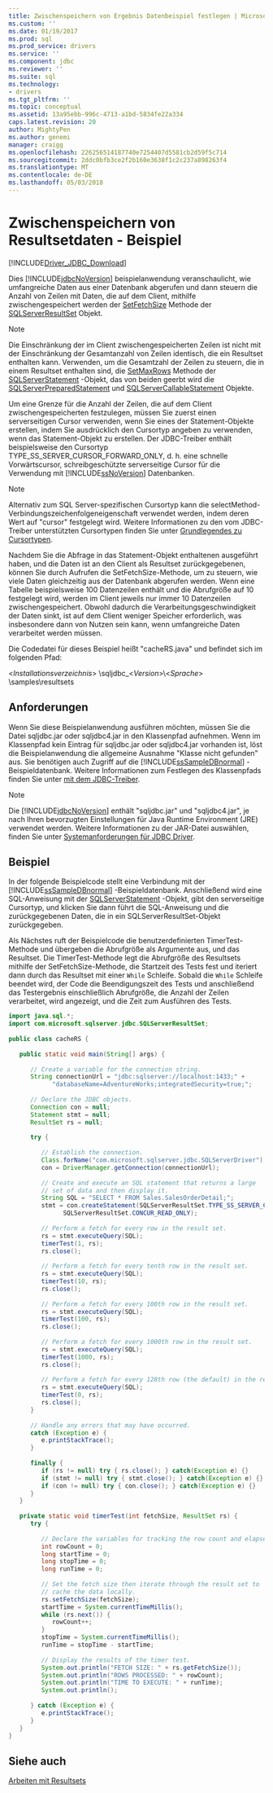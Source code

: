```yaml
---
title: Zwischenspeichern von Ergebnis Datenbeispiel festlegen | Microsoft Docs
ms.custom: ''
ms.date: 01/19/2017
ms.prod: sql
ms.prod_service: drivers
ms.service: ''
ms.component: jdbc
ms.reviewer: ''
ms.suite: sql
ms.technology:
- drivers
ms.tgt_pltfrm: ''
ms.topic: conceptual
ms.assetid: 13a95ebb-996c-4713-a1bd-5834fe22a334
caps.latest.revision: 20
author: MightyPen
ms.author: genemi
manager: craigg
ms.openlocfilehash: 226256514187740e7254407d5581cb2d59f5c714
ms.sourcegitcommit: 2ddc0bfb3ce2f2b160e3638f1c2c237a898263f4
ms.translationtype: MT
ms.contentlocale: de-DE
ms.lasthandoff: 05/03/2018
---
```

# <a name="caching-result-set-data-sample"></a>Zwischenspeichern von Resultsetdaten - Beispiel
[!INCLUDE[Driver_JDBC_Download](../../includes/driver_jdbc_download.md)]

  Dies [!INCLUDE[jdbcNoVersion](../../includes/jdbcnoversion_md.md)] beispielanwendung veranschaulicht, wie umfangreiche Daten aus einer Datenbank abgerufen und dann steuern die Anzahl von Zeilen mit Daten, die auf dem Client, mithilfe zwischengespeichert werden der [SetFetchSize](../../connect/jdbc/reference/setfetchsize-method-sqlserverresultset.md) Methode der [ SQLServerResultSet](../../connect/jdbc/reference/sqlserverresultset-class.md) Objekt.  
  
> [!NOTE]  
>  Die Einschränkung der im Client zwischengespeicherten Zeilen ist nicht mit der Einschränkung der Gesamtanzahl von Zeilen identisch, die ein Resultset enthalten kann. Verwenden, um die Gesamtzahl der Zeilen zu steuern, die in einem Resultset enthalten sind, die [SetMaxRows](../../connect/jdbc/reference/setmaxrows-method-sqlserverstatement.md) Methode der [SQLServerStatement](../../connect/jdbc/reference/sqlserverstatement-class.md) -Objekt, das von beiden geerbt wird die [ SQLServerPreparedStatement](../../connect/jdbc/reference/sqlserverpreparedstatement-class.md) und [SQLServerCallableStatement](../../connect/jdbc/reference/sqlservercallablestatement-class.md) Objekte.  
  
 Um eine Grenze für die Anzahl der Zeilen, die auf dem Client zwischengespeicherten festzulegen, müssen Sie zuerst einen serverseitigen Cursor verwenden, wenn Sie eines der Statement-Objekte erstellen, indem Sie ausdrücklich den Cursortyp angeben zu verwenden, wenn das Statement-Objekt zu erstellen. Der JDBC-Treiber enthält beispielsweise den Cursortyp TYPE_SS_SERVER_CURSOR_FORWARD_ONLY, d. h. eine schnelle Vorwärtscursor, schreibgeschützte serverseitige Cursor für die Verwendung mit [!INCLUDE[ssNoVersion](../../includes/ssnoversion_md.md)] Datenbanken.  
  
> [!NOTE]  
>  Alternativ zum SQL Server-spezifischen Cursortyp kann die selectMethod-Verbindungszeichenfolgeneigenschaft verwendet werden, indem deren Wert auf "cursor" festgelegt wird. Weitere Informationen zu den vom JDBC-Treiber unterstützten Cursortypen finden Sie unter [Grundlegendes zu Cursortypen](../../connect/jdbc/understanding-cursor-types.md).  
  
 Nachdem Sie die Abfrage in das Statement-Objekt enthaltenen ausgeführt haben, und die Daten ist an den Client als Resultset zurückgegebenen, können Sie durch Aufrufen die SetFetchSize-Methode, um zu steuern, wie viele Daten gleichzeitig aus der Datenbank abgerufen werden. Wenn eine Tabelle beispielsweise 100 Datenzeilen enthält und die Abrufgröße auf 10 festgelegt wird, werden im Client jeweils nur immer 10 Datenzeilen zwischengespeichert. Obwohl dadurch die Verarbeitungsgeschwindigkeit der Daten sinkt, ist auf dem Client weniger Speicher erforderlich, was insbesondere dann von Nutzen sein kann, wenn umfangreiche Daten verarbeitet werden müssen.  
  
 Die Codedatei für dieses Beispiel heißt "cacheRS.java" und befindet sich im folgenden Pfad:  
  
 \<*Installationsverzeichnis*> \sqljdbc_\<*Version*>\\<*Sprache*> \samples\resultsets  
  
## <a name="requirements"></a>Anforderungen  
 Wenn Sie diese Beispielanwendung ausführen möchten, müssen Sie die Datei sqljdbc.jar oder sqljdbc4.jar in den Klassenpfad aufnehmen. Wenn im Klassenpfad kein Eintrag für sqljdbc.jar oder sqljdbc4.jar vorhanden ist, löst die Beispielanwendung die allgemeine Ausnahme "Klasse nicht gefunden" aus. Sie benötigen auch Zugriff auf die [!INCLUDE[ssSampleDBnormal](../../includes/sssampledbnormal_md.md)] -Beispieldatenbank. Weitere Informationen zum Festlegen des Klassenpfads finden Sie unter [mit dem JDBC-Treiber](../../connect/jdbc/using-the-jdbc-driver.md).  
  
> [!NOTE]  
>  Die [!INCLUDE[jdbcNoVersion](../../includes/jdbcnoversion_md.md)] enthält "sqljdbc.jar" und "sqljdbc4.jar", je nach Ihren bevorzugten Einstellungen für Java Runtime Environment (JRE) verwendet werden. Weitere Informationen zu der JAR-Datei auswählen, finden Sie unter [Systemanforderungen für JDBC Driver](../../connect/jdbc/system-requirements-for-the-jdbc-driver.md).  
  
## <a name="example"></a>Beispiel  
 In der folgende Beispielcode stellt eine Verbindung mit der [!INCLUDE[ssSampleDBnormal](../../includes/sssampledbnormal_md.md)] -Beispieldatenbank. Anschließend wird eine SQL-Anweisung mit der [SQLServerStatement](../../connect/jdbc/reference/sqlserverstatement-class.md) -Objekt, gibt den serverseitige Cursortyp, und klicken Sie dann führt die SQL-Anweisung und die zurückgegebenen Daten, die in ein SQLServerResultSet-Objekt zurückgegeben.  
  
 Als Nächstes ruft der Beispielcode die benutzerdefinierten TimerTest-Methode und übergeben die Abrufgröße als Argumente aus, und das Resultset. Die TimerTest-Methode legt die Abrufgröße des Resultsets mithilfe der SetFetchSize-Methode, die Startzeit des Tests fest und iteriert dann durch das Resultset mit einer `While` Schleife. Sobald die `While` Schleife beendet wird, der Code die Beendigungszeit des Tests und anschließend das Testergebnis einschließlich Abrufgröße, die Anzahl der Zeilen verarbeitet, wird angezeigt, und die Zeit zum Ausführen des Tests.  
  
```java
import java.sql.*;  
import com.microsoft.sqlserver.jdbc.SQLServerResultSet;  
  
public class cacheRS {  
  
   public static void main(String[] args) {  
  
      // Create a variable for the connection string.  
      String connectionUrl = "jdbc:sqlserver://localhost:1433;" +  
            "databaseName=AdventureWorks;integratedSecurity=true;";  
  
      // Declare the JDBC objects.  
      Connection con = null;  
      Statement stmt = null;  
      ResultSet rs = null;  
  
      try {  
  
         // Establish the connection.  
         Class.forName("com.microsoft.sqlserver.jdbc.SQLServerDriver");  
         con = DriverManager.getConnection(connectionUrl);  
  
         // Create and execute an SQL statement that returns a large  
         // set of data and then display it.  
         String SQL = "SELECT * FROM Sales.SalesOrderDetail;";  
         stmt = con.createStatement(SQLServerResultSet.TYPE_SS_SERVER_CURSOR_FORWARD_ONLY, +  
               SQLServerResultSet.CONCUR_READ_ONLY);  
  
         // Perform a fetch for every row in the result set.  
         rs = stmt.executeQuery(SQL);  
         timerTest(1, rs);  
         rs.close();  
  
         // Perform a fetch for every tenth row in the result set.  
         rs = stmt.executeQuery(SQL);  
         timerTest(10, rs);  
         rs.close();  
  
         // Perform a fetch for every 100th row in the result set.  
         rs = stmt.executeQuery(SQL);  
         timerTest(100, rs);  
         rs.close();  
  
         // Perform a fetch for every 1000th row in the result set.  
         rs = stmt.executeQuery(SQL);  
         timerTest(1000, rs);  
         rs.close();  
  
         // Perform a fetch for every 128th row (the default) in the result set.  
         rs = stmt.executeQuery(SQL);  
         timerTest(0, rs);  
         rs.close();  
      }  
  
      // Handle any errors that may have occurred.  
      catch (Exception e) {  
         e.printStackTrace();  
      }  
  
      finally {  
         if (rs != null) try { rs.close(); } catch(Exception e) {}  
         if (stmt != null) try { stmt.close(); } catch(Exception e) {}  
         if (con != null) try { con.close(); } catch(Exception e) {}  
      }  
   }  
  
   private static void timerTest(int fetchSize, ResultSet rs) {  
      try {  
  
         // Declare the variables for tracking the row count and elapsed time.  
         int rowCount = 0;  
         long startTime = 0;  
         long stopTime = 0;  
         long runTime = 0;  
  
         // Set the fetch size then iterate through the result set to  
         // cache the data locally.  
         rs.setFetchSize(fetchSize);  
         startTime = System.currentTimeMillis();  
         while (rs.next()) {  
            rowCount++;  
         }  
         stopTime = System.currentTimeMillis();  
         runTime = stopTime - startTime;  
  
         // Display the results of the timer test.  
         System.out.println("FETCH SIZE: " + rs.getFetchSize());  
         System.out.println("ROWS PROCESSED: " + rowCount);  
         System.out.println("TIME TO EXECUTE: " + runTime);  
         System.out.println();  
  
      } catch (Exception e) {  
         e.printStackTrace();  
      }  
   }  
}  
```  
  
## <a name="see-also"></a>Siehe auch  
 [Arbeiten mit Resultsets](../../connect/jdbc/working-with-result-sets.md)  
  
  
